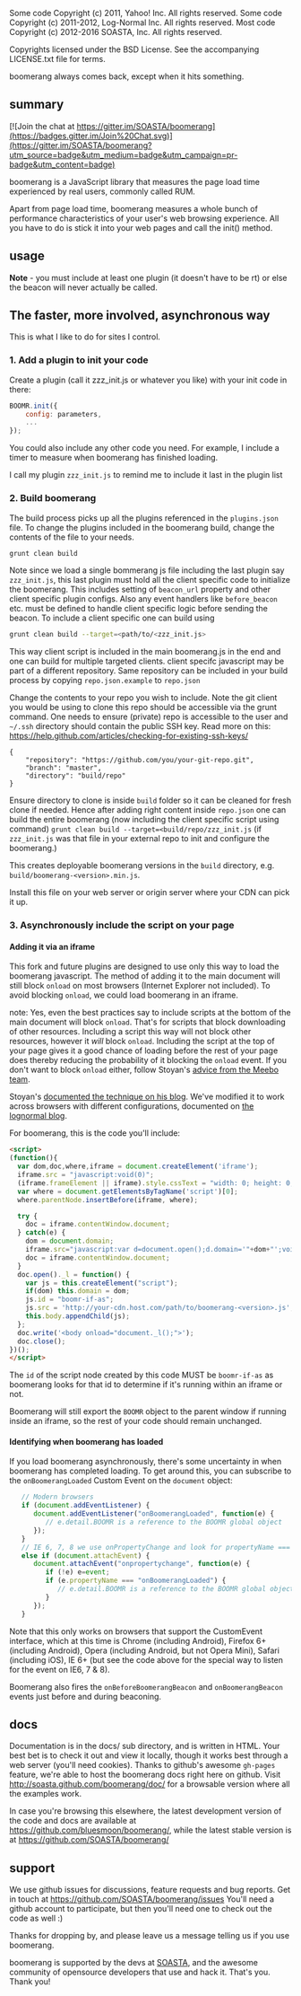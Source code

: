 Some code Copyright (c) 2011, Yahoo! Inc.  All rights reserved.
Some code Copyright (c) 2011-2012, Log-Normal Inc.  All rights reserved.
Most code Copyright (c) 2012-2016 SOASTA, Inc. All rights reserved.

Copyrights licensed under the BSD License. See the accompanying LICENSE.txt file for terms.

boomerang always comes back, except when it hits something.

summary
---

[![Join the chat at https://gitter.im/SOASTA/boomerang](https://badges.gitter.im/Join%20Chat.svg)](https://gitter.im/SOASTA/boomerang?utm_source=badge&utm_medium=badge&utm_campaign=pr-badge&utm_content=badge)

boomerang is a JavaScript library that measures the page load time experienced by real users, commonly called RUM.

Apart from page load time, boomerang measures a whole bunch of performance characteristics of your user's web browsing experience.  All you have to do is stick it into your web pages and call the
init() method.

usage
---

**Note** - you must include at least one plugin (it doesn't have to be rt) or else the beacon will never actually be called.

## The faster, more involved, asynchronous way

This is what I like to do for sites I control.

### 1. Add a plugin to init your code

Create a plugin (call it zzz_init.js or whatever you like) with your init code in there:
```javascript
BOOMR.init({
	config: parameters,
	...
});
```
You could also include any other code you need.  For example, I include a timer to measure when boomerang has finished loading.

I call my plugin `zzz_init.js` to remind me to include it last in the plugin list

### 2. Build boomerang
The build process picks up all the plugins referenced in the `plugins.json` file. To change the plugins included in the boomerang build, change the contents of the file to your needs.

```bash
grunt clean build
```

Note since we load a single bommerang js file including the last plugin say `zzz_init.js`, this last plugin must hold all the client specific code to initialize the boomerang.
This includes setting of `beacon_url` property and other client specific plugin configs. Also any event handlers like `before_beacon` etc. must be defined to handle client specific logic before sending the beacon.
To include a client specific one can build using 
```bash
grunt clean build --target=<path/to/<zzz_init.js>
```
This way client script is included in the main boomerang.js in the end and one can build for multiple targeted clients.
client specifc javascript may be part of a different repository.
Same repository can be included in your build process by copying `repo.json.example` to `repo.json`

Change the contents to your repo you wish to include. 
Note the git client you would be using to clone this repo should be accessible via the grunt command.
One needs to ensure (private) repo is accessible to the user and `~/.ssh` directory should contain the public SSH key.
Read more on this: https://help.github.com/articles/checking-for-existing-ssh-keys/
```
{
    "repository": "https://github.com/you/your-git-repo.git",
    "branch": "master",
    "directory": "build/repo"
}
```

Ensure directory to clone is inside `build` folder so it can be cleaned for fresh clone if needed.
Hence after adding right content inside `repo.json`
one can build the entire boomerang (now including the client specific script using command)
`grunt clean build --target=<build/repo/zzz_init.js` (if `zzz_init.js` was that file in your external repo to init and configure the boomerang.)

This creates deployable boomerang versions in the `build` directory, e.g. `build/boomerang-<version>.min.js`.

Install this file on your web server or origin server where your CDN can pick it up.

### 3. Asynchronously include the script on your page

#### Adding it via an iframe

This fork and future plugins are designed to use only this way to load the boomerang javascript.
The method of adding it to the main document will still block `onload` on most browsers (Internet Explorer not included).  To avoid
blocking `onload`, we could load boomerang in an iframe.  

note: 
Yes, even the best practices say to include scripts at the bottom of the main document will block <code>onload</code>.  That's for scripts that block downloading of other resources.  Including a script this
way will not block other resources, however it _will_ block <code>onload</code>.  Including the script at the top of your page gives it a good chance of loading
before the rest of your page does thereby reducing the probability of it blocking the `onload` event.  If you don't want to block `onload` either, follow Stoyan's
<a href="http://www.phpied.com/non-onload-blocking-async-js/">advice from the Meebo team</a>.

Stoyan's <a href="http://www.phpied.com/non-onload-blocking-async-js/">documented
the technique on his blog</a>.  We've modified it to work across browsers with different configurations, documented on
<a href="http://www.lognormal.com/blog/2012/12/12/the-script-loader-pattern/">the lognormal blog</a>.

For boomerang, this is the code you'll include:

```html
<script>
(function(){
  var dom,doc,where,iframe = document.createElement('iframe');
  iframe.src = "javascript:void(0)";
  (iframe.frameElement || iframe).style.cssText = "width: 0; height: 0; border: 0";
  var where = document.getElementsByTagName('script')[0];
  where.parentNode.insertBefore(iframe, where);

  try {
    doc = iframe.contentWindow.document;
  } catch(e) {
    dom = document.domain;
    iframe.src="javascript:var d=document.open();d.domain='"+dom+"';void(0);";
    doc = iframe.contentWindow.document;
  }
  doc.open()._l = function() {
    var js = this.createElement("script");
    if(dom) this.domain = dom;
    js.id = "boomr-if-as";
    js.src = 'http://your-cdn.host.com/path/to/boomerang-<version>.js';
    this.body.appendChild(js);
  };
  doc.write('<body onload="document._l();">');
  doc.close();
})();
</script>
```
The `id` of the script node created by this code MUST be `boomr-if-as` as boomerang looks for that id to determine if it's running within an iframe or not.

Boomerang will still export the `BOOMR` object to the parent window if running inside an iframe, so the rest of your code should remain unchanged.

#### Identifying when boomerang has loaded

If you load boomerang asynchronously, there's some uncertainty in when boomerang has completed loading.  To get around this, you can subscribe to the
`onBoomerangLoaded` Custom Event on the `document` object:

```javascript
   // Modern browsers
   if (document.addEventListener) {
      document.addEventListener("onBoomerangLoaded", function(e) {
         // e.detail.BOOMR is a reference to the BOOMR global object
      });
   }
   // IE 6, 7, 8 we use onPropertyChange and look for propertyName === "onBoomerangLoaded"
   else if (document.attachEvent) {
      document.attachEvent("onpropertychange", function(e) {
         if (!e) e=event;
         if (e.propertyName === "onBoomerangLoaded") {
            // e.detail.BOOMR is a reference to the BOOMR global object
         }
      });
   }

```

Note that this only works on browsers that support the CustomEvent interface, which at this time is Chrome (including Android), Firefox 6+ (including Android),
Opera (including Android, but not Opera Mini), Safari (including iOS), IE 6+ (but see the code above for the special way to listen for the event on IE6, 7 & 8).

Boomerang also fires the `onBeforeBoomerangBeacon` and `onBoomerangBeacon` events just before and during beaconing.

docs
---
Documentation is in the docs/ sub directory, and is written in HTML.  Your best bet is to check it out and view it locally, though it works best through a web server (you'll need cookies).
Thanks to github's awesome `gh-pages` feature, we're able to host the boomerang docs right here on github.  Visit http://soasta.github.com/boomerang/doc/ for a browsable version where all
the examples work.

In case you're browsing this elsewhere, the latest development version of the code and docs are available at https://github.com/bluesmoon/boomerang/, while the latest stable version is
at https://github.com/SOASTA/boomerang/

support
---
We use github issues for discussions, feature requests and bug reports.  Get in touch at https://github.com/SOASTA/boomerang/issues
You'll need a github account to participate, but then you'll need one to check out the code as well :)

Thanks for dropping by, and please leave us a message telling us if you use boomerang.

boomerang is supported by the devs at <a href="http://soasta.com/">SOASTA</a>, and the awesome community of opensource developers that use
and hack it.  That's you.  Thank you!
